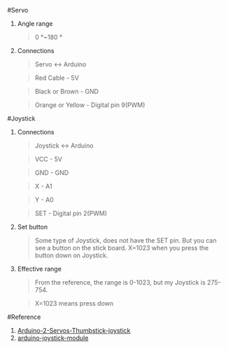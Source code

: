#Servo



1. Angle range

	> 0 °~180 °

2. Connections

	> Servo <-> Arduino
	
	> Red Cable - 5V
	
	> Black or Brown - GND
	
	> Orange or Yellow - Digital pin 9(PWM)


#Joystick

1. Connections

	> Joystick <-> Arduino
	
	> VCC - 5V
	
	> GND - GND
	
	> X - A1

	> Y - A0
	
	> SET - Digital pin 2(PWM)
	
2. Set button

	> Some type of Joystick, does not have the SET pin. But you can see a button on the stick board. X=1023 when you press the button down on Joystick.
	
3. Effective range

	> From the reference, the range is 0-1023, but my Joystick is 275-754.
	
	> X=1023 means press down

#Reference

1. [Arduino-2-Servos-Thumbstick-joystick](http://www.instructables.com/id/Arduino-2-Servos-Thumbstick-joystick/?ALLSTEPS)
2. [arduino-joystick-module](http://42bots.com/tutorials/arduino-joystick-module-example/)